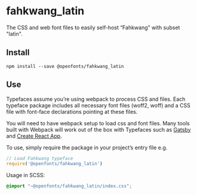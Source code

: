 
# fahkwang_latin

The CSS and web font files to easily self-host “Fahkwang” with subset "latin".

## Install

`npm install --save @openfonts/fahkwang_latin`

## Use

Typefaces assume you’re using webpack to process CSS and files. Each typeface
package includes all necessary font files (woff2, woff) and a CSS file with
font-face declarations pointing at these files.

You will need to have webpack setup to load css and font files. Many tools built
with Webpack will work out of the box with Typefaces such as [Gatsby](https://github.com/gatsbyjs/gatsby)
and [Create React App](https://github.com/facebookincubator/create-react-app).

To use, simply require the package in your project’s entry file e.g.

```javascript
// Load Fahkwang typeface
require('@openfonts/fahkwang_latin')
```

Usage in SCSS:
```scss
@import "~@openfonts/fahkwang_latin/index.css";
```
